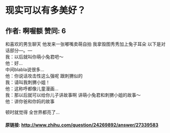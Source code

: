 # 现实可以有多美好？
## 作者: 啊喔额  赞同: 6
和喜欢的男生聊天 他发来一张嘟嘴卖萌自拍 我拿毁图秀秀加上兔子耳朵 以下是对话部分—。—  
我：以后就叫你萌小兔君吧～  
他：好…  
中间blabla说很多…  
他：你说话攻击性这么强呢 跟刺猬似的  
我：请叫我刺猬小姐！  
他：这称呼都像儿童漫画…  
我：那以后就可以给你儿子讲故事啊 讲萌小兔君和刺猬小姐的故事～  
他：讲你爸和你妈的故事  
  
  
顿时就觉得 全世界都亮了…

#### 原链接: http://www.zhihu.com/question/24269892/answer/27339583